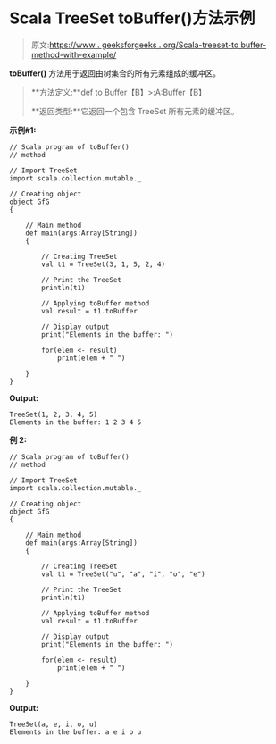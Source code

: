 # Scala TreeSet toBuffer()方法示例

> 原文:[https://www . geeksforgeeks . org/Scala-treeset-to buffer-method-with-example/](https://www.geeksforgeeks.org/scala-treeset-tobuffer-method-with-example/)

**toBuffer()** 方法用于返回由树集合的所有元素组成的缓冲区。

> **方法定义:**def to Buffer【B】>:A:Buffer【B】
> 
> **返回类型:**它返回一个包含 TreeSet 所有元素的缓冲区。

**示例#1:**

```
// Scala program of toBuffer() 
// method 

// Import TreeSet
import scala.collection.mutable._

// Creating object 
object GfG 
{ 

    // Main method 
    def main(args:Array[String]) 
    { 

        // Creating TreeSet
        val t1 = TreeSet(3, 1, 5, 2, 4)  

        // Print the TreeSet 
        println(t1) 

        // Applying toBuffer method  
        val result = t1.toBuffer

        // Display output 
        print("Elements in the buffer: ") 

        for(elem <- result) 
            print(elem + " ") 

    } 
} 
```

**Output:**

```
TreeSet(1, 2, 3, 4, 5)
Elements in the buffer: 1 2 3 4 5

```

**例 2:**

```
// Scala program of toBuffer() 
// method 

// Import TreeSet
import scala.collection.mutable._

// Creating object 
object GfG 
{ 

    // Main method 
    def main(args:Array[String]) 
    { 

        // Creating TreeSet
        val t1 = TreeSet("u", "a", "i", "o", "e")  

        // Print the TreeSet 
        println(t1) 

        // Applying toBuffer method  
        val result = t1.toBuffer

        // Display output 
        print("Elements in the buffer: ") 

        for(elem <- result) 
            print(elem + " ") 

    } 
} 
```

**Output:**

```
TreeSet(a, e, i, o, u)
Elements in the buffer: a e i o u

```